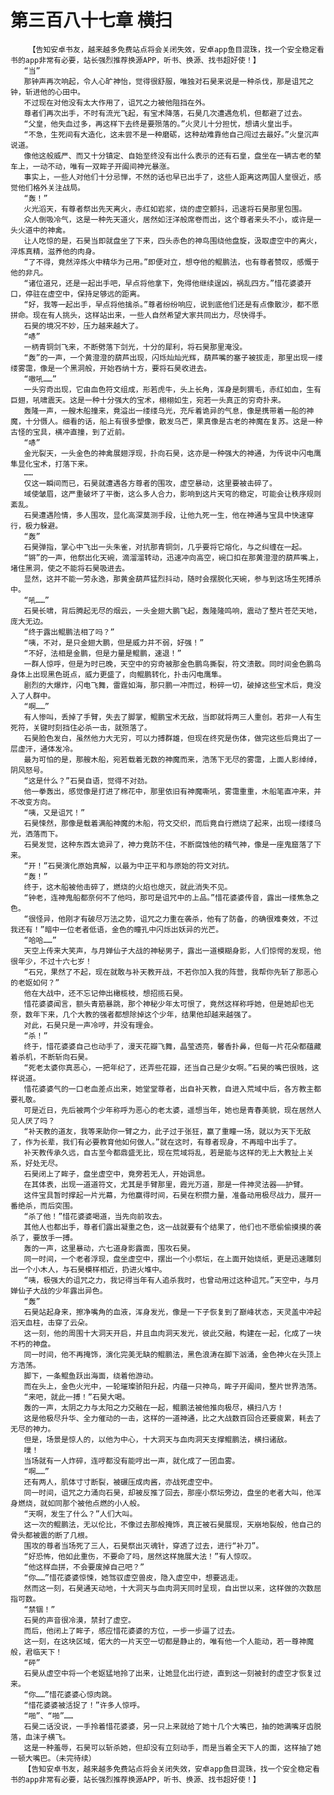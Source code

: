 # 第三百八十七章 横扫
        【告知安卓书友，越来越多免费站点将会关闭失效，安卓app鱼目混珠，找一个安全稳定看书的app非常有必要，站长强烈推荐换源APP，听书、换源、找书超好使！】
       “当”
       那钟声再次响起，令人心旷神怡，觉得很舒服，唯独对石昊来说是一种杀伐，那是诅咒之钟，斩进他的心田中。
       不过现在对他没有太大作用了，诅咒之力被他阻挡在外。
       尊者们再次出手，不时有流光飞起，有宝术降落，石昊几次遭遇危机，但都避了过去。
       “父皇，他失血过多，再这样下去终是要殒落的。”火灵儿十分担忧，想请火皇出手。
       “不急，生死间有大造化，这未尝不是一种磨砺，这种劫难靠他自己闯过去最好。”火皇沉声说道。
       像他这般威严、而又十分镇定、自始至终没有出什么表示的还有石皇，盘坐在一辆古老的辇车上，一动不动，唯有一双眸子开阖间神光暴涨。
       事实上，一些人对他们十分忌惮，不然的话也早已出手了，这些人距离这两国人皇很近，感觉他们格外关注战局。
       “轰！”
       火光滔天，有尊者祭出先天离火，赤红如岩浆，烧的虚空颤抖，迅速将石昊那里包围。
       众人倒吸冷气，这是一种先天道火，居然如汪洋般席卷而出，这个尊者来头不小，或许是一头火道中的神禽。
       让人吃惊的是，石昊当即就盘坐了下来，四头赤色的神鸟围绕他盘旋，汲取虚空中的离火，淬炼真精，滋养他的肉身。
       “了不得，竟然淬炼火中精华为己用。”即便对立，想夺他的鲲鹏法，也有尊者赞叹，感慨于他的非凡。
       “诸位道兄，还是一起出手吧，早点将他拿下，免得他继续逞凶，祸乱四方。”惜花婆婆开口，停驻在虚空中，保持足够远的距离。
       “好，我等一起出手，早点将他擒杀。”尊者纷纷响应，说到底他们还是有点像散沙，都不愿拼命。现在有人挑头，这样站出来，一些人自然希望大家共同出力，尽快得手。
       石昊的境况不妙，压力越来越大了。
       “哧”
       一柄青铜剑飞来，不断劈落下剑光，十分的犀利，将石昊那里淹没。
       “轰”的一声，一个黄澄澄的葫芦出现，闪烁灿灿光辉，葫芦嘴的塞子被拔走，那里出现一缕缕雾霭，像是一个黑洞般，开始吞纳十方，要将石昊收进去。
       “嗷吼……”
       一头穷奇出现，它由血色符文组成，形若虎牛，头上长角，浑身是刺猬毛，赤红如血，生有巨翅，吼啸震天。这是一种十分强大的宝术，栩栩如生，宛若一头真正的穷奇扑来。
       轰隆一声，一艘木船撞来，竟溢出一缕缕乌光，充斥着诡异的气息，像是携带着一船的神魔，十分慑人。细看的话，船上有很多塑像，散发乌芒，果真像是古老的神魔在复苏。这是一种古怪的宝具，横冲直撞，到了近前。
       “哧”
       金光裂天，一头金色的神禽展翅浮现，扑向石昊，这亦是一种强大的神通，为传说中闪电鹰隼显化宝术，打落下来。
       ……
       仅这一瞬间而已，石昊就遭遇各方尊者的围攻，虚空暴动，这里要被击碎了。
       域使皱眉，这严重破坏了平衡，这么多人合力，影响到这片天穹的稳定，可能会让秩序规则紊乱。
       石昊遭遇险情，多人围攻，显化高深莫测手段，让他九死一生，他在神通与宝具中快速穿行，极力躲避。
       “轰”
       石昊弹指，掌心中飞出一头朱雀，对抗那青铜剑，几乎要将它熔化，与之纠缠在一起。
       “锵”的一声，他祭出化天碗，滴溜溜转动，迅速冲向高空，碗口扣在那黄澄澄的葫芦嘴上，堵住黑洞，使之不能将石昊吸进去。
       显然，这并不能一劳永逸，那黄金葫芦猛烈抖动，随时会摆脱化天碗，参与到这场生死搏杀中。
       “吼……”
       石昊长啸，背后腾起无尽的烟云，一头金翅大鹏飞起，轰隆隆鸣响，震动了整片苍茫天地，庞大无边。
       “终于露出鲲鹏法相了吗？”
       “咦，不对，是只金翅大鹏，但是威力并不弱，好强！”
       “不好，法相是金鹏，但是力量是鲲鹏，速退！”
       一群人惊呼，但是为时已晚，天空中的穷奇被那金色鹏鸟撕裂，符文溃散。同时间金色鹏鸟身体上出现黑色斑点，威力更盛了，向鲲鹏转化，扑击闪电鹰隼。
       剧烈的大爆炸，闪电飞舞，雷霆如海，那只鹏一冲而过，粉碎一切，破掉这些宝术后，竟没入了人群中。
       “啊……”
       有人惨叫，丢掉了手臂，失去了脚掌，鲲鹏宝术无敌，当即就将两三人重创。若非一人有生死符，关键时刻挡住必杀一击，就殒落了。
       石昊脸色发白，虽然他力大无穷，可以力搏群雄，但现在终究是伤体，做完这些后竟出了一层虚汗，通体发冷。
       最为可怕的是，那艘木船，宛若载着无数的神魔而来，浩荡下无尽的雾霭，上面人影绰绰，阴风怒号。
       “这是什么？”石昊自语，觉得不对劲。
       他一拳轰出，感觉像是打进了棉花中，那里依旧有神魔嘶吼，雾霭重重，木船笔直冲来，并不改变方向。
       “咦，又是诅咒！”
       石昊悚然，那像是载着满船神魔的木船，符文交织，而后竟自行燃烧了起来，出现一缕缕乌光，洒落而下。
       石昊发觉，这种东西太诡异了，神力竟防不住，不断腐蚀他的精气神，像是一座鬼窟落了下来。
       “开！”石昊演化原始真解，以最为中正平和与原始的符文对抗。
       “轰！”
       终于，这木船被他击碎了，燃烧的火焰也熄灭，就此消失不见。
       “钟老，连神鬼船都奈何不了他吗，那可是诅咒中的上品。”惜花婆婆传音，露出一缕焦急之色。
       “很怪异，他刚才有破尽万法之势，诅咒之力重在袭杀，他有了防备，的确很难奏效，不过我还有！”暗中一位老者低语，金色的瞳孔中闪烁出妖异的光芒。
       “哈哈……”
       天空上传来大笑声，与月婵仙子大战的神秘男子，露出一道模糊身影，人们惊愕的发现，他很年少，不过十六七岁！
       “石兄，果然了不起，现在就敢与补天教开战，不若你加入我的阵营，我帮你先斩了那恶心的老妪如何？”
       他在大战中，还不忘记伸出橄榄枝，想招揽石昊。
       惜花婆婆闻言，额头青筋暴跳，那个神秘少年太可恨了，竟然这样称呼她，但是她却也无奈，数年下来，几个大教的强者都想除掉这个少年，结果他却越来越强了。
       对此，石昊只是一声冷哼，并没有理会。
       “杀！”
       终于，惜花婆婆自己也动手了，漫天花瓣飞舞，晶莹透亮，馨香扑鼻，但每一片花朵都蕴藏着杀机，不断斩向石昊。
       “死老太婆你真恶心，一把年纪了，还弄些花瓣，还当自己是少女啊。”石昊的嘴巴很贱，这样说道。
       惜花婆婆气的一口老血差点出来，她堂堂尊者，出自补天教，自进入荒域中后，各方教主都要礼敬。
       可是近日，先后被两个少年称呼为恶心的老太婆，遥想当年，她也是青春美貌，现在居然人见人厌了吗？
       “补天教的道友，我等来助你一臂之力，此子过于张狂，赢了重瞳一场，就以为天下无敌了，作为长辈，我们有必要教育他如何做人。”就在这时，有尊者现身，不再暗中出手了。
       补天教传承久远，自古至今都鼎盛无比，现在荒域将乱，若是能与这样的无上大教扯上关系，好处无尽。
       石昊闭上了眸子，盘坐虚空中，竟旁若无人，开始调息。
       在其体表，出现一道道符文，尤其是手臂那里，霞光万道，那是一件神灵法器——护臂。
       这件宝具暂时撑起一片光幕，为他赢得时间，石昊在积攒力量，准备动用极尽战力，展开一番绝杀，而后突围。
       “杀了他！”惜花婆婆喝道，当先向前攻去。
       其他人也都出手，尊者们露出凝重之色，这一战就要有个结果了，他们也不愿偷偷摸摸的袭杀了，要放手一搏。
       轰的一声，这里暴动，六七道身影露面，围攻石昊。
       同一时间，一个老者浮现，盘坐虚空中，摆出一个小祭坛，在上面开始烧纸，更是迅速雕刻出一个小木人，与石昊模样相近，扔进火堆中。
       “咦，极强大的诅咒之力，我记得当年有人追杀我时，也曾动用过这种诅咒。”天空中，与月婵仙子大战的少年露出异色。
       “轰”
       石昊站起身来，擦净嘴角的血液，浑身发光，像是一下子恢复到了巅峰状态，天灵盖中冲起滔天血柱，击穿了云朵。
       这一刻，他的周围十大洞天开启，并且血肉洞天发光，彼此交融，构建在一起，化成了一块不朽的神盘。
       同一时间，他不再掩饰，演化完美无缺的鲲鹏法，黑色浪涛在脚下汹涌，金色神火在头顶上方浩荡。
       脚下，一条鲲鱼跃出海面，绕着他游动。
       而在头上，金色火光中，一轮璀璨骄阳升起，内蕴一只神鸟，眸子开阖间，整片世界浩荡。
       “来吧，就此一搏！”石昊大喝。
       轰的一声，太阴之力与太阳之力交融在一起，鲲鹏法被他推向极尽，横扫八方！
       这是他极尽升华、全力催动的一击，这样的一道神通，比之大战数百回合还要疲累，耗去了无尽的神力。
       但是，场景是惊人的，以他为中心，十大洞天与血肉洞天支撑鲲鹏法，横扫诸敌。
       噗！
       当场就有一人炸碎，连哼都没有能哼出一声，就化成了一团血雾。
       “啊……”
       还有两人，肌体寸寸断裂，被碾压成肉酱，亦战死虚空中。
       同一时间，诅咒之力涌向石昊，却被反推了回去，那座小祭坛旁边，盘坐的老者大叫，他浑身燃烧，就如同那个被他点燃的小人般。
       “天啊，发生了什么？”人们大叫。
       这一次的鲲鹏法，无以伦比，不像过去那般掩饰，真正被石昊展现，天崩地裂般，他自己的骨头都被震的断了几根。
       围攻的尊者当场死了三人，石昊祭出灭魂针，穿透了过去，进行“补刀”。
       “好恐怖，他如此重伤，不要命了吗，居然这样施展大法！”有人惊叹。
       “他这样血拼，不会要废掉自己吧？”
       “你……”惜花婆婆惊悚，她驾驭虚空兽皮，隐入虚空中，想要逃走。
       然而这一刻，石昊通天动地，十大洞天与血肉洞天同时呈现，自出世以来，这样做的次数屈指可数。
       “禁锢！”
       石昊的声音很冷漠，禁封了虚空。
       而后，他闭上了眸子，感应惜花婆婆的方位，一步一步逼了过去。
       这一刻，在这块区域，偌大的一片天空一切都是静止的，唯有他一个人能动，若一尊神魔般，君临天下！
       “砰”
       石昊从虚空中将一个老妪猛地拎了出来，让她显化出行迹，直到这一刻被封的虚空才恢复过来。
       “你……”惜花婆婆心惊肉跳。
       “惜花婆婆被活捉了！”许多人惊呼。
       “啪”、“啪”……
       石昊二话没说，一手拎着惜花婆婆，另一只上来就给了她十几个大嘴巴，抽的她满嘴牙齿脱落，血沫子横飞。
       这是一种羞辱，石昊可以斩杀她，但却没有立刻动手，而是当着全天下人的面，这样抽了她一顿大嘴巴。（未完待续）
       【告知安卓书友，越来越多免费站点将会关闭失效，安卓app鱼目混珠，找一个安全稳定看书的app非常有必要，站长强烈推荐换源APP，听书、换源、找书超好使！】